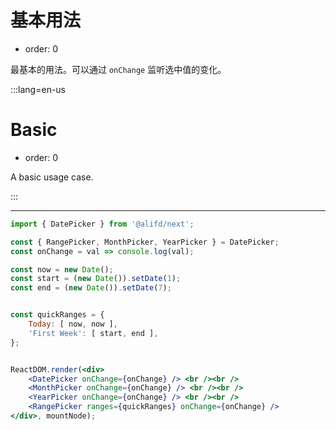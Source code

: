 # 基本用法

- order: 0

最基本的用法。可以通过 `onChange` 监听选中值的变化。

:::lang=en-us
# Basic

- order: 0

A basic usage case.

:::

---

````jsx
import { DatePicker } from '@alifd/next';

const { RangePicker, MonthPicker, YearPicker } = DatePicker;
const onChange = val => console.log(val);

const now = new Date();
const start = (new Date()).setDate(1);
const end = (new Date()).setDate(7);


const quickRanges = {
    Today: [ now, now ],
    'First Week': [ start, end ],
};


ReactDOM.render(<div>
    <DatePicker onChange={onChange} /> <br /><br />
    <MonthPicker onChange={onChange} /> <br /><br />
    <YearPicker onChange={onChange} /> <br /><br />
    <RangePicker ranges={quickRanges} onChange={onChange} />
</div>, mountNode);
````
